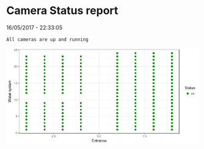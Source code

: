Camera Status report
================
16/05/2017 - 22:33:05

    All cameras are up and running

![](camreport_files/figure-markdown_github/unnamed-chunk-2-1.png)
